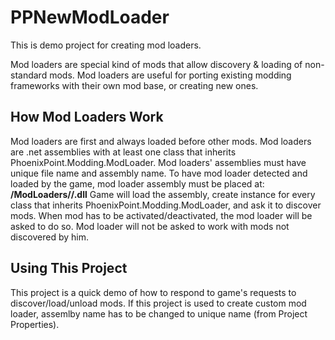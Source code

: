 # PPNewModLoader
This is demo project for creating mod loaders.

Mod loaders are special kind of mods that allow discovery & loading of non-standard mods.
Mod loaders are useful for porting existing modding frameworks with their own mod base, or creating new ones.

## How Mod Loaders Work
Mod loaders are first and always loaded before other mods.
Mod loaders are .net assemblies with at least one class that inherits PhoenixPoint.Modding.ModLoader.
Mod loaders' assemblies must have unique file name and assembly name.
To have mod loader detected and loaded by the game, mod loader assembly must be placed at:
**<game-dir>/ModLoaders/<mod-loader-name>/<mod-loader-name>.dll**
Game will load the assembly, create instance for every class that inherits PhoenixPoint.Modding.ModLoader, and ask it to discover mods.
When mod has to be activated/deactivated, the mod loader will be asked to do so. Mod loader will not be asked to work with mods not discovered by him.

## Using This Project
This project is a quick demo of how to respond to game's requests to discover/load/unload mods.
If this project is used to create custom mod loader, assemlby name has to be changed to unique name (from Project Properties).
